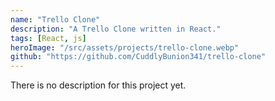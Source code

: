 ```yaml
---
name: "Trello Clone"
description: "A Trello Clone written in React."
tags: [React, js]
heroImage: "/src/assets/projects/trello-clone.webp"
github: "https://github.com/CuddlyBunion341/trello-clone"
---
```

There is no description for this project yet.

